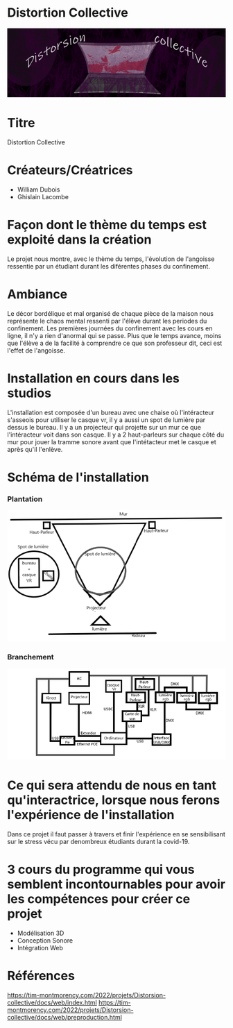 # Distortion Collective
![Bannière](medias/banniere.png)

# Titre
Distortion Collective

# Créateurs/Créatrices
- William Dubois
- Ghislain Lacombe

# Façon dont le thème du temps est exploité dans la création
Le projet nous montre, avec le thème du temps, l'évolution de l'angoisse ressentie par un étudiant durant les diférentes phases du confinement.

# Ambiance
Le décor bordélique et mal organisé de chaque pièce de la maison nous représente le chaos mental ressenti par l'élève durant les periodes du confinement. Les premières journées du confinement avec les cours en ligne, il n'y a rien d'anormal qui se passe. Plus que le temps avance, moins que l'élève a de la facilité à comprendre ce que son professeur dit, ceci est l'effet de l'angoisse. 

# Installation en cours dans les studios
L'installation est composée d'un bureau avec une chaise où l'intéracteur s'asseois pour utiliser le casque vr, il y a aussi un spot de lumière par dessus le bureau. Il y a un projecteur qui projette sur un mur ce que l'intéracteur voit dans son casque. Il y a 2 haut-parleurs sur chaque côté du mur pour jouer la tramme sonore avant que l'intétacteur met le casque et après qu'il l'enlève.

# Schéma de l'installation
### Plantation
![Plantation](medias/plantation.png)
### Branchement
![Branchement](medias/branchement.png)

# Ce qui sera attendu de nous en tant qu'interactrice, lorsque nous ferons l'expérience de l'installation
Dans ce projet il faut passer à travers et finir l'expérience en se sensibilisant sur le stress vécu par denombreux étudiants durant la covid-19.

# 3 cours du programme qui vous semblent incontournables pour avoir les compétences pour créer ce projet
- Modélisation 3D
- Conception Sonore
- Intégration Web

# Références
https://tim-montmorency.com/2022/projets/Distorsion-collective/docs/web/index.html
https://tim-montmorency.com/2022/projets/Distorsion-collective/docs/web/preproduction.html

